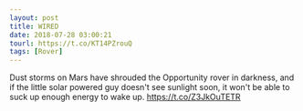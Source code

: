 ```yaml
---
layout: post
title: WIRED
date: 2018-07-28 03:00:21
tourl: https://t.co/KT14PZrouQ
tags: [Rover]
---
```

Dust storms on Mars have shrouded the Opportunity rover in darkness, and if the little solar powered guy doesn't see sunlight soon, it won't be able to suck up enough energy to wake up. https://t.co/Z3JkOuTETR